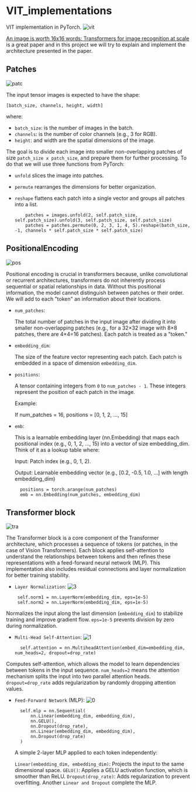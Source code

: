 # VIT_implementations
VIT implementation in PyTorch.
![vit](https://github.com/dimitri009/VIT_implementations/blob/main/img_VIT/VIT.png?raw=true)

[An image is worth 16x16 words: Transformers for image recognition at scale](https://arxiv.org/pdf/2010.11929) is a great paper and in this project we will try to explain and implement the architecture presented in the paper. 

## Patches 
![patc](https://github.com/dimitri009/VIT_implementations/blob/main/img_VIT/Patches.png?raw=true)

The input tensor images is expected to have the shape:

`[batch_size, channels, height, width]`

where:

* `batch_size`: is the number of images in the batch.
* `channels`: is the number of color channels (e.g., 3 for RGB).
* `height`: and width are the spatial dimensions of the image.

The goal is to divide each image into smaller non-overlapping patches of size `patch_size x patch_size`, and prepare them for further processing.
To do that we will use three functions from PyTorch:

* `unfold` slices the image into patches.
* `permute` rearranges the dimensions for better organization.
* `reshape` flattens each patch into a single vector and groups all patches into a list.

          patches = images.unfold(2, self.patch_size, self.patch_size).unfold(3, self.patch_size, self.patch_size)
          patches = patches.permute(0, 2, 3, 1, 4, 5).reshape(batch_size, -1, channels * self.patch_size * self.patch_size)

## PositionalEncoding
![pos](https://github.com/dimitri009/VIT_implementations/blob/main/img_VIT/Patches%2C%20Pos.png?raw=true)

Positional encoding is crucial in transformers because, unlike convolutional or recurrent architectures, transformers do not inherently process sequential or spatial relationships in data. Without this positional information, the model cannot distinguish between patches or their order. We will add to each "token" an information about their locations.

* `num_patches`:

    The total number of patches in the input image after dividing it into smaller non-overlapping patches (e.g., for a 32×32 image with 8×8 patches, there are 4×4=16 patches).
    Each patch is treated as a "token."

* `embedding_dim`:

    The size of the feature vector representing each patch. Each patch is embedded in a space of dimension `embedding_dim`.

* `positions`:

    A tensor containing integers from `0` to `num_patches - 1`. These integers represent the position of each patch in the image.

  Example:

    If num_patches = 16, positions = [0, 1, 2, ..., 15]

* `emb`:

    This is a learnable embedding layer (nn.Embedding) that maps each positional index (e.g., 0, 1, 2, ..., 15) into a vector of size embedding_dim.
    Think of it as a lookup table where:

  Input: Patch index (e.g., 0, 1, 2).

  Output: Learnable embedding vector (e.g., [0.2, -0.5, 1.0, ...] with length embedding_dim)

        positions = torch.arange(num_patches)
        emb = nn.Embedding(num_patches, embedding_dim)


## Transformer block
![tra](https://github.com/dimitri009/VIT_implementations/blob/main/img_VIT/Transformer.png?raw=true)

  The Transformer block is a core component of the Transformer architecture, which processes a sequence of tokens (or patches, in the case of Vision Transformers). Each block applies self-attention to understand the relationships between tokens and then refines these representations with a feed-forward neural network (MLP). This implementation also includes residual connections and layer normalization for better training stability.

 * `Layer Normalization`:
   ![3](https://github.com/dimitri009/VIT_implementations/blob/main/img_VIT/norm.png?raw=true)

        self.norm1 = nn.LayerNorm(embedding_dim, eps=1e-5)
        self.norm2 = nn.LayerNorm(embedding_dim, eps=1e-5)

Normalizes the input along the last dimension (`embedding_dim`) to stabilize training and improve gradient flow.
`eps=1e-5` prevents division by zero during normalization.

* `Multi-Head Self-Attention`:
  ![1](https://github.com/dimitri009/VIT_implementations/blob/main/img_VIT/m_attn.png?raw=true)

        self.attention = nn.MultiheadAttention(embed_dim=embedding_dim, num_heads=2, dropout=drop_rate)

Computes self-attention, which allows the model to learn dependencies between tokens in the input sequence.
`num_heads=2` means the attention mechanism splits the input into two parallel attention heads.
`dropout=drop_rate` adds regularization by randomly dropping attention values.

* `Feed-Forward Network` (MLP):
  ![0](https://github.com/dimitri009/VIT_implementations/blob/main/img_VIT/mlp.png?raw=true)

        self.mlp = nn.Sequential(
            nn.Linear(embedding_dim, embedding_dim),
            nn.GELU(),
            nn.Dropout(drop_rate),
            nn.Linear(embedding_dim, embedding_dim),
            nn.Dropout(drop_rate)
        )

  A simple 2-layer MLP applied to each token independently:
  
  `Linear(embedding_dim, embedding_dim)`: Projects the input to the same dimensional space.
  `GELU()`: Applies a GELU activation function, which is smoother than ReLU.
  `Dropout(drop_rate)`: Adds regularization to prevent overfitting.
  Another `Linear and Dropout` complete the MLP.
